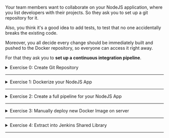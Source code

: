 Your team members want to collaborate on your NodeJS application, where you list developers with their projects. So they ask you to set up a git repository for it.

Also, you think it's a good idea to add tests, to test that no one accidentally breaks the existing code.

Moreover, you all decide every change should be immediately built and pushed to the Docker repository, so everyone can access it right away.

For that they ask you to **set up a continuous integration pipeline**.

<details>
<summary>Exercise 0: Create Git Repository</summary>
<br />

**Tasks:**

- clone the git repository `https://gitlab.com/devops-bootcamp3/node-project.git`
- create your own project/git repo from it

**Steps to solve the tasks:**

```sh
git clone https://gitlab.com/devops-bootcamp3/node-project.git
cd node-project

# remove remote repo reference
rm -rf .git
# create your own local repository and commit its content
git init 
git add .
git commit -m "Initial commit"

# create git repository on GitHub push your newly created local repository to it
git remote add origin git@github.com:fsiegrist/devops-bootcamp-node-project.git
# rename master branch of original Gitlab repository to main (default on GitHub)
git branch -M main
# push your newly created local repository to it
git push -u origin main
```

</details>

******

<details>
<summary>Exercise 1: Dockerize your NodeJS App</summary>
<br />

**Tasks:**

Configure your application to be built as a Docker image.
- Dockerize your NodeJS app

**Steps to solve the tasks:**

</details>

******

<details>
<summary>Exercise 2: Create a full pipeline for your NodeJS App</summary>
<br />

**Tasks:**

You want the following steps to be included in your pipeline:
- Increment version\
  The application's version and docker image version should be incremented.
- Run tests\
  You want to test the code, to be sure to deploy only working code. When tests fail, the pipeline should abort.
- Build docker image with incremented version
- Push to Docker repository
- Commit to Git\
  The application version increment must be committed and pushed to a remote Git repository.

**Steps to solve the tasks:**

</details>

******

<details>
<summary>Exercise 3: Manually deploy new Docker Image on server</summary>
<br />

**Tasks:**

After the pipeline has run successfully, you:
- Manually deploy the new docker image on the droplet server.

**Steps to solve the tasks:**

</details>

******

<details>
<summary>Exercise 4: Extract into Jenkins Shared Library</summary>
<br />

**Tasks:**

A colleague from another project tells you, they are building a similar Jenkins pipeline and they could use some of your logic. So you suggest creating a Jenkins Shared Library to make your Jenkinsfile code reusable and shareable.

Therefore, you do the following:
- Extract all logic into Jenkins-shared-library with parameters and reference it in Jenkinsfile.

**Steps to solve the tasks:**

</details>

******
